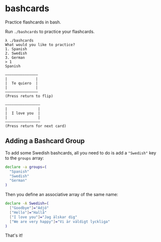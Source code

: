 # bashcards
Practice flashcards in bash.

Run `./bashcards` to practice your flashcards.

```
λ ./bashcards
What would you like to practice?
1. Spanish
2. Swedish
3. German
> 1
Spanish

–––––––––––––––
|             |
|  Te quiero  |
|             |
–––––––––––––––
(Press return to flip)

––––––––––––––––
|              |
|  I love you  |
|              |
––––––––––––––––
(Press return for next card)
```

## Adding a Bashcard Group
To add some Swedish bashcards, all you need to do is add a `"Swedish"` key to
the `groups` array:

```bash
declare -a groups=(
  "Spanish"
  "Swedish"
  "German"
)
```

Then you define an associative array of the same name:

```bash
declare -A Swedish=(
  ["Goodbye"]="Adjö"
  ["Hello"]="Hallå"
  ["I love you"]="Jag älskar dig"
  ["We are very happy"]="Vi är väldigt lyckliga"
)
```

That's it!
